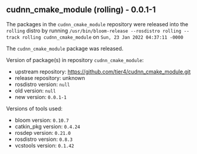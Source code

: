 ## cudnn_cmake_module (rolling) - 0.0.1-1

The packages in the `cudnn_cmake_module` repository were released into the `rolling` distro by running `/usr/bin/bloom-release --rosdistro rolling --track rolling cudnn_cmake_module` on `Sun, 23 Jan 2022 04:37:11 -0000`

The `cudnn_cmake_module` package was released.

Version of package(s) in repository `cudnn_cmake_module`:

- upstream repository: https://github.com/tier4/cudnn_cmake_module.git
- release repository: unknown
- rosdistro version: `null`
- old version: `null`
- new version: `0.0.1-1`

Versions of tools used:

- bloom version: `0.10.7`
- catkin_pkg version: `0.4.24`
- rosdep version: `0.21.0`
- rosdistro version: `0.8.3`
- vcstools version: `0.1.42`


